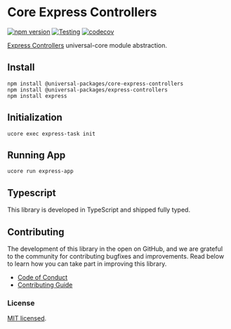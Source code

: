 # Core Express Controllers

[![npm version](https://badge.fury.io/js/@universal-packages%2Fcore-express-controllers.svg)](https://www.npmjs.com/package/@universal-packages/core-express-controllers)
[![Testing](https://github.com/universal-packages/universal-core-express-controllers/actions/workflows/testing.yml/badge.svg)](https://github.com/universal-packages/universal-core-express-controllers/actions/workflows/testing.yml)
[![codecov](https://codecov.io/gh/universal-packages/universal-core-express-controllers/branch/main/graph/badge.svg?token=CXPJSN8IGL)](https://codecov.io/gh/universal-packages/universal-core-express-controllers)

[Express Controllers](https://github.com/universal-packages/universal-express-controllers) universal-core module abstraction.

## Install

```shell
npm install @universal-packages/core-express-controllers
npm install @universal-packages/express-controllers
npm install express
```

## Initialization

```shell
ucore exec express-task init
```

## Running App

```
ucore run express-app
```

## Typescript

This library is developed in TypeScript and shipped fully typed.

## Contributing

The development of this library in the open on GitHub, and we are grateful to the community for contributing bugfixes and improvements. Read below to learn how you can take part in improving this library.

- [Code of Conduct](./CODE_OF_CONDUCT.md)
- [Contributing Guide](./CONTRIBUTING.md)

### License

[MIT licensed](./LICENSE).
